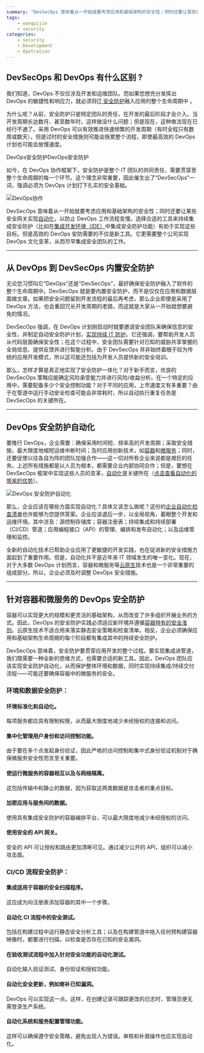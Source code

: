 ```yaml
---
summary: "DevSecOps 意味着从一开始就要考虑应用和基础架构的安全性；同时还要让某些安全网关实现自动化，以防止 DevOps 工作流程变慢。选择合适的工具来持续集成安全防护中集成安全防护功能有助于实现这些目标"
tags:
    - wangyijie
    - security
categories:
    - security
    - Development
    - Opetration
---
```

## **DevSecOps 和 DevOps 有什么区别 ?**

我们知道，DevOps 不仅仅涉及开发和运维团队。而如果您想充分发挥出 DevOps 的敏捷性和响应力，就必须将[IT 安全防护](https://www.redhat.com/zh/topics/security)融入应用的整个生命周期中 。

为什么呢？从前，安全防护只是特定团队的责任，在开发的最后阶段才会介入。当开发周期长达数月、甚至数年时，这样做没什么问题；但是现在，这种做法现在已经行不通了。采用 DevOps 可以有效推进快速频繁的开发周期（有时全程只有数周或数天），但是过时的安全措施则可能会拖累整个流程，即使最高效的 DevOps 计划也可能会放慢速度。

DevOps安全防护DevOps安全防护

如今，在 DevOps 协作框架下，安全防护是整个 IT 团队的共同责任，需要贯穿至整个生命周期的每一个环节。这个理念非常重要，因此催生出了“DevSecOps”一词，强调必须为 DevOps 计划打下扎实的安全基础。

![DevOps协作](https://upload-images.jianshu.io/upload_images/6000429-0d07023d7c9745db.png?imageMogr2/auto-orient/strip%7CimageView2/2/w/1240 "DevOps协作")

DevSecOps 意味着从一开始就要考虑应用和基础架构的安全性；同时还要让某些安全网关实现[自动化](https://www.redhat.com/zh/topics/automation)，以防止 DevOps 工作流程变慢。选择合适的工具来持续集成安全防护（比如在[集成开发环境（IDE）](https://www.redhat.com/zh/topics/middleware/what-is-ide)中集成安全防护功能）有助于实现这些目标。但是高效的 DevOps 安防需要的不仅是新工具。它更需要整个公司实现 DevOps 文化变革，从而尽早集成安全团队的工作。

* * *

## **从 DevOps 到 DevSecOps 内置安全防护**


无论您习惯叫它“DevOps”还是“DevSecOps”，最好确保安全防护融入了软件的整个生命周期中。DevSecOps 就是要内置安全防护，而不是仅仅在应用和数据层面做文章。如果把安全问题留到开发流程的最后再考虑，那么企业即便是采用了 DevOps 方法，也会重回冗长开发周期的老路，而这就是大家从一开始就想要避免的情况。

DevSecOps 强调，在 DevOps 计划刚启动时就要邀请安全团队来确保信息的安全性，并制定自动安全防护计划，[实现持续 IT 防护](https://www.redhat.com/zh/technologies/guide/it-security)。它还强调，要帮助开发人员从代码层面确保安全性；在这个过程中，安全团队需要针对已知的威胁共享掌握的全局信息、提供反馈并进行智能分析。由于 DevSecOps 并非始终着眼于较为传统的应用开发模式，所以这可能还包括为开发人员提供新的安全培训。

那么，怎样才算是真正地实现了安全防护一体化？对于新手而言，优良的 DevSecOps 策略应能确定风险承受能力并进行风险/收益分析。在一个特定的应用中，需要配备多少个安全控制功能？对于不同的应用，上市速度又有多重要？由于在管道中运行手动安全检查可能会非常耗时，所以自动执行重复任务是 DevSecOps 的关键所在。

* * *

## **DevOps 安全防护自动化**

要推行 DevOps，企业需要：确保采用时间短、频率高的开发周期；采取安全措施，最大限度地缩短运维中断时间；及时应用创新技术，如[容器](https://www.redhat.com/zh/topics/containers)和[微服务](https://www.redhat.com/zh/topics/microservices)；同时，还要促使以往各自为阵的团队加强合作——这一切对所有企业来说都是艰巨的任务。上述所有措施都是以人员为根本，都需要企业内部协同合作；但是，要想在 DevSecOps 框架中实现这些人员的变革，[自动化](https://www.redhat.com/zh/topics/automation/whats-it-automation)是关键所在（[点击查看自动化的带来的优势](https://www.redhat.com/zh/topics/automation)）。

![DevOps 安全防护自动化](https://upload-images.jianshu.io/upload_images/6000429-21653abccde74a0f.png?imageMogr2/auto-orient/strip%7CimageView2/2/w/1240 "DevOps 安全防护自动化")

那么，企业应该在哪些方面实现自动化？具体又该怎么做呢？这份的[企业自动化检查清单](https://www.redhat.com/zh/resources/enterprise-automation-checklist?source=searchresultlisting)也许能够为您提供答案。企业应该退后一步，以全局视角，着眼整个开发和运维环境。其中涉及：源控制存储库；容器注册表；持续集成和持续部署（CI/CD）管道；应用编程接口（API）的管理、编排和发布自动化；以及运维管理和监控。

全新的自动化技术已帮助企业应用了更敏捷的开发实践，也在促进新的安全措施方面起到了重要作用。但是，自动化并不是近年来 IT 领域发生的唯一变化。现在，对于大多数 DevOps 计划而言，容器和微服务等[云原生](https://www.redhat.com/zh/topics/cloud-native-apps)技术也是一个非常重要的组成部分。所以，企业必须及时调整 DevOps 安全措施。

* * *

## **针对容器和微服务的 DevOps 安全防护**

容器可以实现更大的规模和更灵活的基础架构，从而改变了许多组织开展业务的方式。因此，DevOps 的安全防护实践必须适应新环境并遵循[容器特有的安全准则](https://csrc.nist.gov/publications/detail/nistir/8176/final)。云原生技术不适合用来落实静态安全策略和检查清单。相反，企业必须确保应用和基础架构生命周期的每个阶段都有集成其中的持续安全防护。

DevSecOps 意味着，安全防护要贯穿应用开发的整个过程。要实现集成进管道，我们既需要一种全新的思维方式，也需要合适的新工具。因此，DevOps 团队应该实现安全防护自动化，从而保护整体环境和数据，同时实现持续集成/持续交付流程——可能还要确保容器中的微服务的安全。

### 环境和数据安全防护：

#### 环境标准化和自动化。

每项服务都应具有限制权限，从而最大限度地减少未经授权的连接和访问。

#### 集中化管理用户身份和访问控制功能。

由于要在多个点发起身份验证，因此严格的访问控制和集中式身份验证机制对于确保微服务安全性而言至关重要。

#### 使运行微服务的容器相互以及与网络隔离。

这包括传输中和静止的数据，因为获取这两类数据是攻击者的重点目标。

#### 加密应用与服务间的数据。

使用具有集成安全防护的容器编排平台，可以最大限度地减少未经授权的访问。

#### 使用安全的 API 网关。

安全的 API 可让授权和路由更加清晰可见。通过减少公开的 API，组织可以减小攻击面。

### CI/CD 流程安全防护：


#### 集成适用于容器的安全扫描程序。

这应成为向注册表添加容器的其中一个步骤。

#### 自动化 CI 流程中的安全测试。

包括在构建过程中运行静态安全分析工具；以及在构建管道中拖入任何预构建容器映像时，都要进行扫描，以检查是否存在已知的安全漏洞。

#### 在验收测试流程中加入针对安全功能的自动化测试。

自动化输入验证测试、身份验证和授权功能。

#### 自动化安全更新，例如修补已知漏洞。

DevOps 可以实现这一点。这样，在创建记录可跟踪更改的日志时，管理员便无需登录生产系统。

#### 自动化系统和服务配置管理功能。

这样可以确保遵守安全策略，避免出现人为错误。审核和补救操作也应实现自动化。